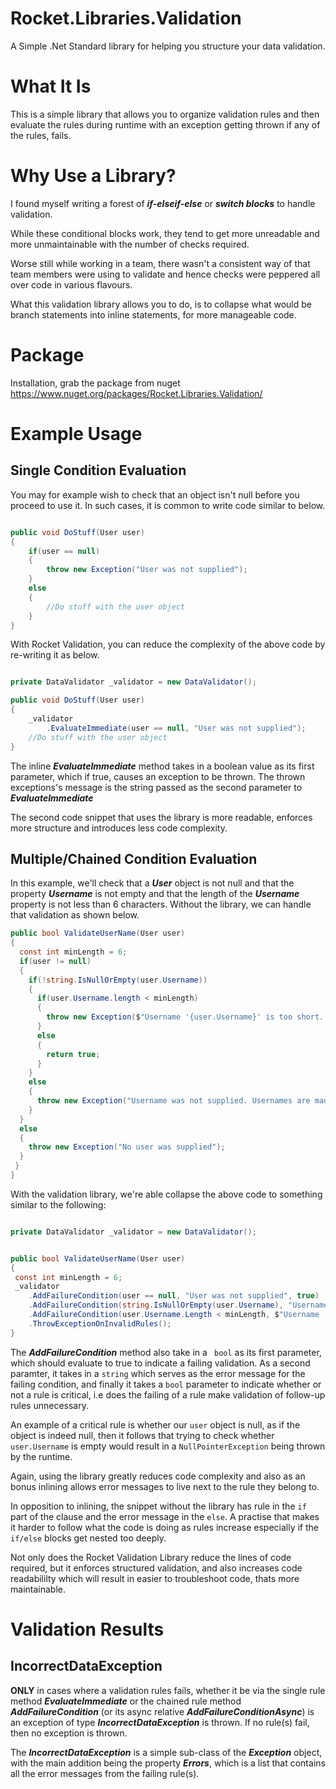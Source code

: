 # Rocket.Libraries.Validation
A Simple .Net Standard library for helping you structure your data validation.

# What It Is
This is a simple library that allows you to organize validation rules and then evaluate the rules during runtime with an exception getting thrown if any of the rules, fails.

# Why Use a Library?

I found myself writing a forest of __*if-elseif-else*__ or __*switch blocks*__ to handle validation.

While these conditional blocks work, they tend to get more unreadable and more unmaintainable with the number of checks required.

Worse still while working in a team, there wasn't a consistent way of that team members were using to validate and hence checks were peppered all over code in various flavours. 

What this validation library allows you to do, is to collapse what would be branch statements into inline statements, for more manageable code.

# Package
Installation, grab the package from nuget https://www.nuget.org/packages/Rocket.Libraries.Validation/

# Example Usage

## Single Condition Evaluation
You may for example wish to check that an object isn't null before you proceed to use it. In such cases, it is common to write code similar to below.

```cs

public void DoStuff(User user)
{
    if(user == null)
    {
        throw new Exception("User was not supplied");
    }
    else
    {
        //Do stuff with the user object
    }
}
```

With Rocket Validation, you can reduce the complexity of the above code by re-writing it as below.

```cs

private DataValidator _validator = new DataValidator();

public void DoStuff(User user)
{
    _validator
        .EvaluateImmediate(user == null, "User was not supplied");
    //Do stuff with the user object
}
```

The inline __*EvaluateImmediate*__ method takes in a boolean value as its first parameter, which if true, causes an exception to be thrown. The thrown exceptions's message is the string passed as the second parameter to __*EvaluateImmediate*__

The second code snippet that uses the library is more readable, enforces more structure and introduces less code complexity.

## Multiple/Chained Condition Evaluation
In this example, we'll check that a __*User*__ object is not null and that the property __*Username*__ is not empty and that the length of the *__Username__* property is not less than 6 characters. Without the library, we can handle that validation as shown below.
```cs
public bool ValidateUserName(User user)
{
  const int minLength = 6;
  if(user != null)
  {
    if(!string.IsNullOrEmpty(user.Username))
    {
      if(user.Username.length < minLength)
      {
        throw new Exception($"Username '{user.Username}' is too short. At least {minLength} characters are required");
      }
      else
      {
        return true;
      }
    }
    else
    {
      throw new Exception("Username was not supplied. Usernames are mandatory");
    }
  }
  else
  {
    throw new Exception("No user was supplied");
  }
 }
}
```

With the validation library, we're able collapse the above code to something similar to the following:

```cs

private DataValidator _validator = new DataValidator();


public bool ValidateUserName(User user)
{
 const int minLength = 6;
 _validator
    .AddFailureCondition(user == null, "User was not supplied", true)
    .AddFailureCondition(string.IsNullOrEmpty(user.Username), "Username was not supplied. Usernames are mandatory", false)
    .AddFailureCondition(user.Username.Length < minLength, $"Username '{user.Username}' is too short. At least {minLength} characters are required", false)
    .ThrowExceptionOnInvalidRules();
}
```

The *__AddFailureCondition__* method also take in a ``` bool``` as its first parameter, which should evaluate to true to indicate a failing validation. As a second paramter, it takes in a ``` string ``` which serves as the error message for the failing condition, and finally it takes a ``` bool ``` parameter to indicate whether or not a rule is critical, i.e does the failing of a rule make validation of follow-up rules unnecessary.

An example of a critical rule is whether our ``` user ``` object is null, as if the object is indeed null, then it follows that trying to check whether ``` user.Username ``` is empty would result in a ``` NullPointerException ``` being thrown by the runtime.

Again, using the library greatly reduces code complexity and also as an bonus inlining allows error messages to live next to the rule they belong to.

In opposition to inlining, the snippet without the library has rule in the ``` if ``` part of the clause and the error message in the ``` else ```. A practise that makes it harder to follow what the code is doing as rules increase especially if the ``` if/else ``` blocks get nested too deeply.

Not only does the Rocket Validation Library reduce the lines of code required, but it enforces structured validation, and also increases code readabililty which will result in easier to troubleshoot code, thats more maintainable.

# Validation Results
## IncorrectDataException 
__ONLY__ in cases where a validation rules fails, whether it be via the single rule method __*EvaluateImmediate*__ or the chained rule method __*AddFailureCondition*__ (or its async relative __*AddFailureConditionAsync*__) is an exception of type *__IncorrectDataException__* is thrown. If no rule(s) fail, then no exception is thrown.

The *__IncorrectDataException__* is a simple sub-class of the *__Exception__* object, with the main addition being the property *__Errors__*, which is a list that contains all the error messages from the failing rule(s).



  
